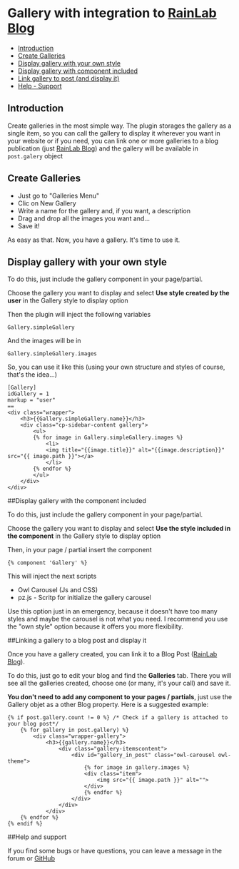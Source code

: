 # Gallery with integration to [RainLab Blog](https://octobercms.com/plugin/rainlab-blog)

- [Introduction](#introduction)
- [Create Galleries](#creategalleries)
- [Display gallery with your own style](#displayown)
- [Display gallery with component included](#displaycomponent)
- [Link gallery to post (and display it)](#gallerypost)
- [Help - Support](#support)

<a name="introduction"></a>
## Introduction

Create galleries in the most simple way. The plugin storages the gallery as a single item, so you can call the gallery to display it wherever you want in your website or if you need, you can link one or more galleries to a blog publication (just [RainLab Blog](https://octobercms.com/plugin/rainlab-blog)) and the gallery will be available in ```post.galery``` object

<a name="creategalleries"></a>
## Create Galleries

- Just go to "Galleries Menu"
- Clic on New Gallery
- Write a name for the gallery and, if you want, a description
- Drag and drop all the images you want and...
- Save it!

As easy as that. Now, you have a gallery. It's time to use it.

<a name="displayown"></a>
## Display gallery with your own style
To do this, just include the gallery component in your page/partial.

Choose the gallery you want to display and select **Use style created by the user** in the Gallery style to display option

Then the plugin will inject the following variables

	Gallery.simpleGallery

And the images will be in

	Gallery.simpleGallery.images

So, you can use it like this (using your own structure and styles of course, that's the idea...)

```
[Gallery]
idGallery = 1
markup = "user"
==
<div class="wrapper">
	<h3>{{Gallery.simpleGallery.name}}</h3>
	<div class="cp-sidebar-content gallery">
		<ul>
		{% for image in Gallery.simpleGallery.images %}
			<li>
			<img title="{{image.title}}" alt="{{image.description}}" src="{{ image.path }}"></a>
			</li>
		{% endfor %}
		</ul>
	</div>
</div>
```

<a name="displaycomponent"></a>
##Display gallery with the component included

To do this, just include the gallery component in your page/partial.

Choose the gallery you want to display and select **Use the style included in the component** in the Gallery style to display option

Then, in your page / partial insert the component

	{% component 'Gallery' %}

This will inject the next scripts
- Owl Carousel (Js and CSS)
- pz.js - Scritp for initialize the gallery carousel

Use this option just in an emergency, because it doesn't have too many styles and maybe the carousel is not what you need. I recommend you use the "own style" option because it offers you more flexibility.


<a name="gallerypost"></a>
##Linking a gallery to a blog post and display it

Once you have a gallery created, you can link it to a Blog Post ([RainLab Blog](https://octobercms.com/plugin/rainlab-blog)).

To do this, just go to edit your blog and find the **Galleries** tab. There you will see all the galleries created, choose one (or many, it's your call) and save it.

**You don't need to add any component to your pages / partials**, just use the Gallery objet as a other Blog property. Here is a suggested example:

```
{% if post.gallery.count != 0 %} /* Check if a gallery is attached to your blog post*/
	{% for gallery in post.gallery) %}
		<div class="wrapper-gallery">
			<h3>{{gallery.name}}</h3>
				<div class="gallery-itemscontent">
					<div id="gallery_in_post" class="owl-carousel owl-theme">
						{% for image in gallery.images %}
						<div class="item">
							<img src="{{ image.path }}" alt="">
						</div>
						{% endfor %}
					</div>
				</div>
			</div>
	{% endfor %}
{% endif %}

```
<a name="support"></a>
##Help and support

If you find some bugs or have questions, you can leave a message in the forum or [GitHub](https://github.com/sanPuerquitoProgramador/simple-awesome-gallery)